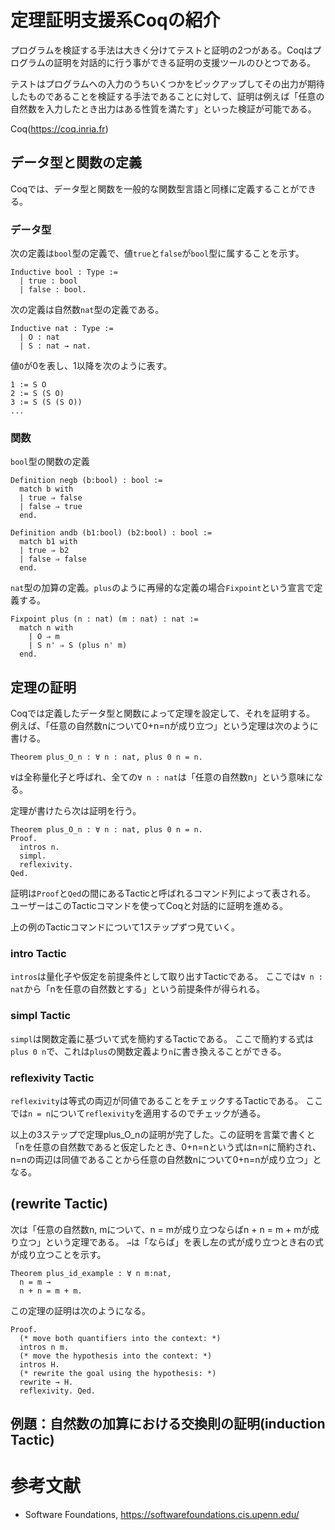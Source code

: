 # 定理証明支援系Coqの紹介
プログラムを検証する手法は大きく分けてテストと証明の2つがある。Coqはプログラムの証明を対話的に行う事ができる証明の支援ツールのひとつである。

テストはプログラムへの入力のうちいくつかをピックアップしてその出力が期待したものであることを検証する手法であることに対して、証明は例えば「任意の自然数を入力したとき出力はある性質を満たす」といった検証が可能である。

Coq(https://coq.inria.fr)

## データ型と関数の定義
Coqでは、データ型と関数を一般的な関数型言語と同様に定義することができる。

### データ型
次の定義は`bool`型の定義で、値`true`と`false`が`bool`型に属することを示す。
```
Inductive bool : Type :=
  | true : bool
  | false : bool.
```
次の定義は自然数`nat`型の定義である。
```
Inductive nat : Type :=
  | O : nat
  | S : nat → nat.
```
値`O`が0を表し、1以降を次のように表す。
```
1 := S O
2 := S (S O)
3 := S (S (S O))
...
```

### 関数
`bool`型の関数の定義
```
Definition negb (b:bool) : bool :=
  match b with
  | true ⇒ false
  | false ⇒ true
  end.

Definition andb (b1:bool) (b2:bool) : bool :=
  match b1 with
  | true ⇒ b2
  | false ⇒ false
  end.
```

`nat`型の加算の定義。`plus`のように再帰的な定義の場合`Fixpoint`という宣言で定義する。
```
Fixpoint plus (n : nat) (m : nat) : nat :=
  match n with
    | O ⇒ m
    | S n' ⇒ S (plus n' m)
  end.
```

## 定理の証明
Coqでは定義したデータ型と関数によって定理を設定して、それを証明する。
例えば、「任意の自然数nについて0+n=nが成り立つ」という定理は次のように書ける。
```
Theorem plus_O_n : ∀ n : nat, plus 0 n = n.
```
`∀`は全称量化子と呼ばれ、全ての`∀ n : nat`は「任意の自然数n」という意味になる。

定理が書けたら次は証明を行う。
```
Theorem plus_O_n : ∀ n : nat, plus 0 n = n.
Proof.
  intros n.
  simpl.
  reflexivity.
Qed.
```
証明は`Proof`と`Qed`の間にあるTacticと呼ばれるコマンド列によって表される。
ユーザーはこのTacticコマンドを使ってCoqと対話的に証明を進める。

上の例のTacticコマンドについて1ステップずつ見ていく。
### intro Tactic
`intros`は量化子や仮定を前提条件として取り出すTacticである。
ここでは`∀ n : nat`から「nを任意の自然数とする」という前提条件が得られる。

### simpl Tactic
`simpl`は関数定義に基づいて式を簡約するTacticである。
ここで簡約する式は`plus 0 n`で、これは`plus`の関数定義より`n`に書き換えることができる。

### reflexivity Tactic
`reflexivity`は等式の両辺が同値であることをチェックするTacticである。
ここでは`n = n`について`reflexivity`を適用するのでチェックが通る。

以上の3ステップで定理plus_O_nの証明が完了した。この証明を言葉で書くと「nを任意の自然数であると仮定したとき、0+n=nという式はn=nに簡約され、n=nの両辺は同値であることから任意の自然数nについて0+n=nが成り立つ」となる。

## (rewrite Tactic)
次は「任意の自然数n, mについて、n = mが成り立つならばn + n = m + mが成り立つ」という定理である。
`→`は「ならば」を表し左の式が成り立つとき右の式が成り立つことを示す。
```
Theorem plus_id_example : ∀ n m:nat,
  n = m →
  n + n = m + m.
```
この定理の証明は次のようになる。
```
Proof.
  (* move both quantifiers into the context: *)
  intros n m.
  (* move the hypothesis into the context: *)
  intros H.
  (* rewrite the goal using the hypothesis: *)
  rewrite → H.
  reflexivity. Qed.
```

## 例題：自然数の加算における交換則の証明(induction Tactic)

# 参考文献
- Software Foundations, https://softwarefoundations.cis.upenn.edu/
